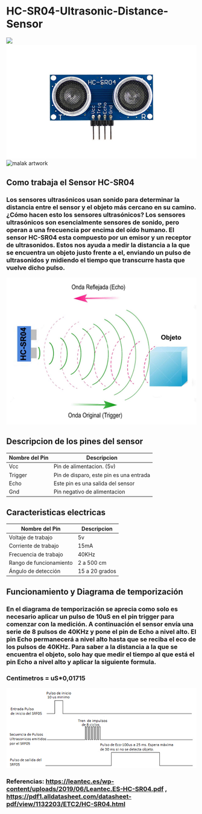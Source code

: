 # HC-SR04-Ultrasonic-Distance-Sensor

![]('https://img.dxcdn.com/newprdimgs/20201222/11addabbf77d0d9ff7757832f45a25fb.jpg')
![Sensor HC-SR04](https://github.com/rick1660/Sensor-HC-SR04-Ultrasonic-Distance-Sensor/blob/main/senseor2.jpg)
 <img src="[https://ibb.co/gPvZ7JQ.jpg](https://github.com/rick1660/Sensor-HC-SR04-Ultrasonic-Distance-Sensor/blob/main/senseor2.jpg)" width="300" height="300" alt="malak artwork">
 
## Como trabaja el Sensor HC-SR04

### Los sensores ultrasónicos usan sonido para determinar la distancia entre el sensor y el objeto más cercano en su camino. ¿Cómo hacen esto los sensores ultrasónicos? Los sensores ultrasónicos son esencialmente sensores de sonido, pero operan a una frecuencia por encima del oído humano. El sensor HC-SR04 esta compuesto por un emisor y un receptor de ultrasonidos. Estos nos ayuda a medir la distancia a la que se encuentra un objeto justo frente a el, enviando un pulso de ultrasonidos y midiendo el tiempo que transcurre hasta que vuelve dicho pulso.

![Sensor HC-SR04](https://github.com/rick1660/Sensor-HC-SR04-Ultrasonic-Distance-Sensor/blob/main/diagrama1.jpg)

## Descripcion de los pines del sensor

| Nombre del Pin |                Descripcion              |
| ---------------| ----------------------------------------|
|Vcc             | Pin de alimentacion. (5v)               |
|Trigger         | Pin de disparo, este pin es una entrada | 
|Echo            | Este pin es una salida del sensor       |
|Gnd             | Pin negativo de alimentacion            |


## Caracteristicas electricas

| Nombre del Pin        |                Descripcion              |
| ----------------------| ----------------------------------------|
|Voltaje de trabajo     | 5v                                      |
|Corriente de trabajo   | 15mA                                    | 
|Frecuencia de trabajo  | 40KHz                                   |
|Rango de funcionamiento| 2 a 500 cm                              |
|Ángulo de detección    | 15 a 20 grados                          |

## Funcionamiento y Diagrama de temporización

### En el diagrama de temporización se aprecia como solo es necesario aplicar un pulso de 10uS en el pin trigger para comenzar con la medición. A continuación el sensor envía una serie de 8 pulsos de 40KHz y pone el pin de Echo a nivel alto. El pin Echo permanecerá a nivel alto hasta que se reciba el eco de los pulsos de 40KHz. Para saber a la distancia a la que se encuentra el objeto, solo hay que medir el tiempo al que está el pin Echo a nivel alto y aplicar la siguiente formula. 

### Centimetros = uS*0,01715

![Diagrama](https://github.com/rick1660/Sensor-HC-SR04-Ultrasonic-Distance-Sensor/blob/main/diagrama2.png)



                                          



### Referencias: https://leantec.es/wp-content/uploads/2019/06/Leantec.ES-HC-SR04.pdf , https://pdf1.alldatasheet.com/datasheet-pdf/view/1132203/ETC2/HC-SR04.html


